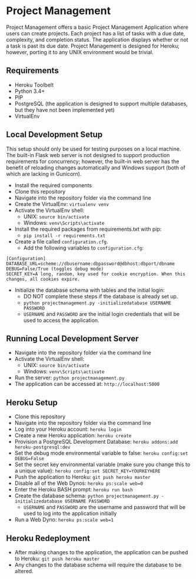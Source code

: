 Project Management
=================
Project Management offers a basic Project Management Application 
where users can create projects. Each project has a list of tasks 
with a due date, complexity, and completion status. The application 
displays whether or not a task is past its due date. Project Management 
is designed for Heroku; however, porting it to any UNIX environment 
would be trivial.

Requirements
------------
* Heroku Toolbelt
* Python 3.4+
* PIP
* PostgreSQL (the application is designed to support multiple databases, 
  but they have not been implemented yet)
* VirtualEnv

Local Development Setup
-----------------------
This setup should only be used for testing purposes on a local machine. 
The built-in Flask web server is not designed to support production 
requirements for concurrency; however, the built-in web server has the 
benefit of reloading changes automatically and Windows support (both of 
which are lacking in Gunicorn).

* Install the required components
* Clone this repository
* Navigate into the repository folder via the command line
* Create the VirtualEnv: `virtualenv venv`
* Activate the VirtualEnv shell:
  - UNIX: `source bin/activate`
  - Windows: `venv\Scripts\activate`
* Install the required packages from requirements.txt with pip:
  - `pip install -r requirements.txt`
* Create a file called `configuration.cfg`.
  - Add the following variables to `configuration.cfg`:
```
[Configuration]
DATABASE_URL=scheme://dbusername:dbpassword@dbhost:dbport/dbname
DEBUG=False/True (toggles debug mode)
SECRET_KEY=A long, random, key used for cookie encryption. When this changes, all cookies expire.
```
* Initialize the database schema with tables and the initial login:
  - DO NOT complete these steps if the database is already set up.
  - `python projectmanagement.py -initializedatabase USERNAME PASSWORD`
  - `USERNAME` and `PASSWORD` are the initial login credentials that 
    will be used to access the application.

Running Local Development Server
--------------------------------
* Navigate into the repository folder via the command line
* Activate the VirtualEnv shell:
  - UNIX: `source bin/activate`
  - Windows: `venv\Scripts\activate`
* Run the server: `python projectmanagement.py`
* The application can be accessed at: `http://localhost:5000`

Heroku Setup
------------
* Clone this repository
* Navigate into the repository folder via the command line
* Log into your Heroku account: `heroku login`
* Create a new Heroku application: `heroku create`
* Provision a PostgreSQL Development Database: `heroku addons:add heroku-postgresql:dev`
* Set the debug mode environmental variable to false: `heroku config:set DEBUG=False`
* Set the secret key environmental variable (make sure you change this 
  to a unique value): `heroku config:set SECRET_KEY=YOURKEYHERE`
* Push the application to Heroku: `git push heroku master`
* Disable all of the Web Dynos: `heroku ps:scale web=0`
* Enter the Heroku BASH prompt: `heroku run bash`
* Create the database schema: `python projectmanagement.py -initializedatabase USERNAME PASSWORD`
  - `USERNAME` and `PASSWORD` are the username and password that will be 
    used to log into the application initially
* Run a Web Dyno: `heroku ps:scale web=1`

Heroku Redeployment
-------------------
* After making changes to the application, the application can be pushed 
  to Heroku: `git push heroku master`
* Any changes to the database schema will require the database to be 
  altered.